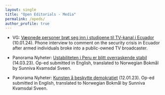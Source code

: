 ```yaml
---
layout: single
title: "Open Editorials - Media"
permalink: /opeds/
author_profile: true
---
```


- VG: [Væpnede personer brøt seg inn i studioene til TV-kanal i Ecuador](https://www.vg.no/nyheter/i/zEmzWq/vaepnede-personer-har-brutt-seg-inn-i-studioene-til-tv-kanal-i-ecuador-viser-direktesendte-bilder) (10.01.24). Phone interview to comment on the security crisis in Ecuador after armed individuals broke into a public-owned TV broadcaster.

- Panorama Nyheter: [Ustabiliteten i Peru er blitt overraskende stabil](https://www.panoramanyheter.no/latin-amerika-peru-vold/ustabiliteten-i-peru-er-blitt-overraskende-stabil/331266) (14.03.23). Op-ed submitted in English, translated to Norwegian Bokmål by Sunniva Kvamsdal Sveen.

- Panorama Nyheter: [Kunsten å beskytte demokratiet](https://www.panoramanyheter.no/brasil-demokrati-latin-amerika/kunsten-a-beskytte-demokratiet-1/325997) (12.01.23). Op-ed submitted in English, translated to Norwegian Bokmål by Sunniva Kvamsdal Sveen.